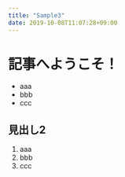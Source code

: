 ```yaml
---
title: "Sample3"
date: 2019-10-08T11:07:28+09:00
---
```


# 記事へようこそ！

* aaa
* bbb
* ccc
  
<h2>見出し2</h2>

1. aaa
2. bbb
3. ccc